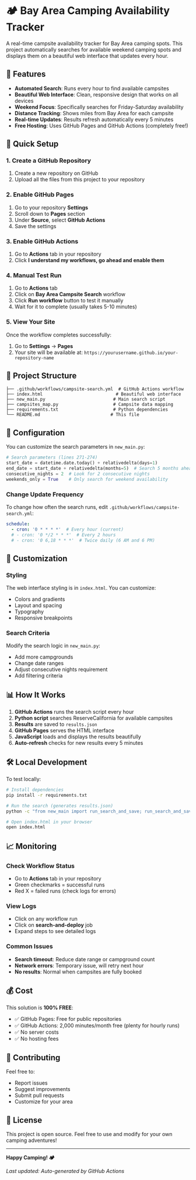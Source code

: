 # 🏕️ Bay Area Camping Availability Tracker

A real-time campsite availability tracker for Bay Area camping spots. This project automatically searches for available weekend camping spots and displays them on a beautiful web interface that updates every hour.

## 🌟 Features

- **Automated Search**: Runs every hour to find available campsites
- **Beautiful Web Interface**: Clean, responsive design that works on all devices
- **Weekend Focus**: Specifically searches for Friday-Saturday availability
- **Distance Tracking**: Shows miles from Bay Area for each campsite
- **Real-time Updates**: Results refresh automatically every 5 minutes
- **Free Hosting**: Uses GitHub Pages and GitHub Actions (completely free!)

## 🚀 Quick Setup

### 1. Create a GitHub Repository

1. Create a new repository on GitHub
2. Upload all the files from this project to your repository

### 2. Enable GitHub Pages

1. Go to your repository **Settings**
2. Scroll down to **Pages** section
3. Under **Source**, select **GitHub Actions**
4. Save the settings

### 3. Enable GitHub Actions

1. Go to **Actions** tab in your repository
2. Click **I understand my workflows, go ahead and enable them**

### 4. Manual Test Run

1. Go to **Actions** tab
2. Click on **Bay Area Campsite Search** workflow
3. Click **Run workflow** button to test it manually
4. Wait for it to complete (usually takes 5-10 minutes)

### 5. View Your Site

Once the workflow completes successfully:
1. Go to **Settings** → **Pages**
2. Your site will be available at: `https://yourusername.github.io/your-repository-name`

## 📁 Project Structure

```
├── .github/workflows/campsite-search.yml  # GitHub Actions workflow
├── index.html                            # Beautiful web interface
├── new_main.py                          # Main search script
├── campsites_map.py                     # Campsite data mapping
├── requirements.txt                     # Python dependencies
└── README.md                           # This file
```

## 🔧 Configuration

You can customize the search parameters in `new_main.py`:

```python
# Search parameters (lines 271-274)
start_date = datetime.date.today() + relativedelta(days=1)
end_date = start_date + relativedelta(months=5)  # Search 5 months ahead
consecutive_nights = 2  # Look for 2 consecutive nights
weekends_only = True    # Only search for weekend availability
```

### Change Update Frequency

To change how often the search runs, edit `.github/workflows/campsite-search.yml`:

```yaml
schedule:
  - cron: '0 * * * *'  # Every hour (current)
  # - cron: '0 */2 * * *'  # Every 2 hours
  # - cron: '0 6,18 * * *'  # Twice daily (6 AM and 6 PM)
```

## 🎨 Customization

### Styling
The web interface styling is in `index.html`. You can customize:
- Colors and gradients
- Layout and spacing
- Typography
- Responsive breakpoints

### Search Criteria
Modify the search logic in `new_main.py`:
- Add more campgrounds
- Change date ranges
- Adjust consecutive nights requirement
- Add filtering criteria

## 📊 How It Works

1. **GitHub Actions** runs the search script every hour
2. **Python script** searches ReserveCalifornia for available campsites
3. **Results** are saved to `results.json`
4. **GitHub Pages** serves the HTML interface
5. **JavaScript** loads and displays the results beautifully
6. **Auto-refresh** checks for new results every 5 minutes

## 🛠️ Local Development

To test locally:

```bash
# Install dependencies
pip install -r requirements.txt

# Run the search (generates results.json)
python -c "from new_main import run_search_and_save; run_search_and_save()"

# Open index.html in your browser
open index.html
```

## 📈 Monitoring

### Check Workflow Status
- Go to **Actions** tab in your repository
- Green checkmarks = successful runs
- Red X = failed runs (check logs for errors)

### View Logs
- Click on any workflow run
- Click on **search-and-deploy** job
- Expand steps to see detailed logs

### Common Issues
- **Search timeout**: Reduce date range or campground count
- **Network errors**: Temporary issue, will retry next hour
- **No results**: Normal when campsites are fully booked

## 💰 Cost

This solution is **100% FREE**:
- ✅ GitHub Pages: Free for public repositories
- ✅ GitHub Actions: 2,000 minutes/month free (plenty for hourly runs)
- ✅ No server costs
- ✅ No hosting fees

## 🤝 Contributing

Feel free to:
- Report issues
- Suggest improvements
- Submit pull requests
- Customize for your area

## 📝 License

This project is open source. Feel free to use and modify for your own camping adventures!

---

**Happy Camping! 🏕️**

*Last updated: Auto-generated by GitHub Actions*
